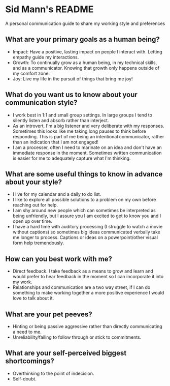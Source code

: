 # Sid Mann's README
A personal communication guide to share my working style and preferences 

## What are your primary goals as a human being?
- Impact: Have a positive, lasting impact on people I interact with. Letting empathy guide my interactions.
- Growth: To continually grow as a human being, in my technical skills, and as a communicator. Knowing that growth only happens outside of my comfort zone.
- Joy: Live my life in the pursuit of things that bring me joy!

## What do you want us to know about your communication style?
- I work best in 1:1 and small group settings. In large groups I tend to silently listen and absorb rather than interject. 
- As an introvert, I'm a big listener and very deliberate with my responses. Sometimes this looks like me taking long pauses to think before responding. This is part of me being an intentional communicator, rather than an indication that I am not engaged!
- I am a processer, often I need to marinate on an idea and don't have an immediate response in the moment. Sometimes written communication is easier for me to adequately capture what I'm thinking.

## What are some useful things to know in advance about your style?
- I live for my calendar and a daily to do list.
- I like to explore all possible solutions to a problem on my own before reaching out for help.
- I am shy around new people which can sometimes be interpreted as being unfriendly, but I assure you I am excited to get to know you and I open up over time.
- I have a hard time with auditory processing (I struggle to watch a movie without captions) so sometimes big ideas communicated verbally take me longer to process. Captions or ideas on a powerpoint/other visual form help tremendously.

## How can you best work with me?
- Direct feedback. I take feedback as a means to grow and learn and would prefer to hear feedback in the moment so I can incorporate it into my work. 
- Relationships and communication are a two way street, if I can do something to make working together a more positive experience I would love to talk about it.

## What are your pet peeves?
- Hinting or being passive aggressive rather than directly communicating a need to me.
- Unreliability/failing to follow through or stick to commitments.

## What are your self-perceived biggest shortcomings?
- Overthinking to the point of indecision.
- Self-doubt.
